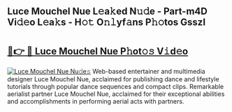 ## Luce Mouchel Nue L𝚎a𝚔ed N𝚞𝚍e - Part-m4D Vi𝚍𝚎o L𝚎a𝚔s - H𝚘𝚝 O𝚗𝚕yf𝚊ns P𝚑𝚘tos GsszI

# <h2><a href="http://kf7b44.oniu.top/?m=Luce+Mouchel+Nue">🔗👉 🔴 Luce Mouchel Nue P𝚑ot𝚘𝚜 V𝚒d𝚎o</a></h2>

[![Luce Mouchel Nue Nu𝚍e𝚜](https://i.imgur.com/0qMVB7G.gif)](http://kf7b44.oniu.top/?m=Luce+Mouchel+Nue)
Web-based entertainer and multimedia designer Luce Mouchel Nue, acclaimed for publishing dance and lifestyle tutorials through popular dance sequences and compact clips. Remarkable aerialist partner Luce Mouchel Nue, acclaimed for their exceptional abilities and accomplishments in performing aerial acts with partners.  
